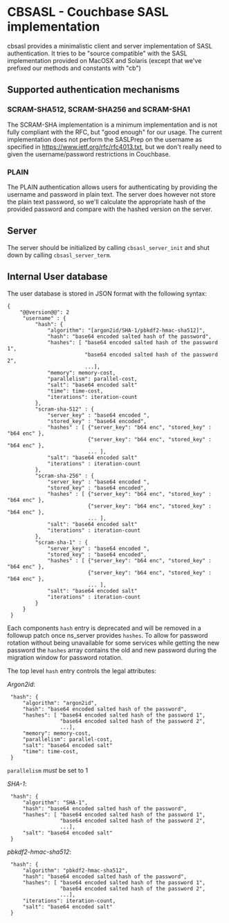 # CBSASL - Couchbase SASL implementation

cbsasl provides a minimalistic client and server implementation of SASL
authentication. It tries to be "source compatible" with the SASL
implementation provided on MacOSX and Solaris (except that we've
prefixed our methods and constants with "cb")

## Supported authentication mechanisms

### SCRAM-SHA512, SCRAM-SHA256 and SCRAM-SHA1

The SCRAM-SHA implementation is a minimum implementation and is not fully
compliant with the RFC, but "good enough" for our usage. The current
implementation does not perform the SASLPrep on the username as specified
in https://www.ietf.org/rfc/rfc4013.txt, but we don't really need to
given the username/password restrictions in Couchbase.

### PLAIN

The PLAIN authentication allows users for authenticating by providing
the username and password in plain text. The server does however not
store the plain text password, so we'll calculate the appropriate hash
of the provided password and compare with the hashed version on the server.

## Server

The server should be initialized by calling `cbsasl_server_init` and shut
down by calling `cbsasl_server_term`.

## Internal User database

The user database is stored in JSON format with the following syntax:

    {
        "@@version@@": 2
         "username" : {
             "hash": {
                 "algorithm": "[argon2id/SHA-1/pbkdf2-hmac-sha512]",
                 "hash": "base64 encoded salted hash of the password",
                 "hashes": [ "base64 encoded salted hash of the password 1",
                             "base64 encoded salted hash of the password 2",
                             ...],
                 "memory": memory-cost,
                 "parallelism": parallel-cost,
                 "salt": "base64 encoded salt"
                 "time": time-cost,
                 "iterations": iteration-count
             },
             "scram-sha-512" : {
                 "server_key" : "base64 encoded ",
                 "stored_key" : "base64 encoded",
                 "hashes" : [ {"server_key": "b64 enc", "stored_key" : "b64 enc" },
                              {"server_key": "b64 enc", "stored_key" : "b64 enc" },
                              ... ],
                 "salt": "base64 encoded salt"
                 "iterations" : iteration-count
             },
             "scram-sha-256" : {
                 "server_key" : "base64 encoded ",
                 "stored_key" : "base64 encoded",
                 "hashes" : [ {"server_key": "b64 enc", "stored_key" : "b64 enc" },
                              {"server_key": "b64 enc", "stored_key" : "b64 enc" },
                              ... ],
                 "salt": "base64 encoded salt"
                 "iterations" : iteration-count
             },
             "scram-sha-1" : {
                 "server_key" : "base64 encoded ",
                 "stored_key" : "base64 encoded",
                 "hashes" : [ {"server_key": "b64 enc", "stored_key" : "b64 enc" },
                              {"server_key": "b64 enc", "stored_key" : "b64 enc" },
                              ... ],
                 "salt": "base64 encoded salt"
                 "iterations" : iteration-count
             }
         }
     }

Each components `hash` entry is deprecated and will be removed in a followup
patch once ns_server provides `hashes`. To allow for password rotation without
being unavailable for some services while getting the new password the `hashes`
array contains the old and new password during the migration window for
password rotation.

The top level `hash` entry controls the legal attributes:

*Argon2id*:

     "hash": {
         "algorithm": "argon2id",
         "hash": "base64 encoded salted hash of the password",
         "hashes": [ "base64 encoded salted hash of the password 1",
                     "base64 encoded salted hash of the password 2",
                     ...],
         "memory": memory-cost,
         "parallelism": parallel-cost,
         "salt": "base64 encoded salt"
         "time": time-cost,
     }

`parallelism` *must* be set to 1

*SHA-1*:

     "hash": {
         "algorithm": "SHA-1",
         "hash": "base64 encoded salted hash of the password",
         "hashes": [ "base64 encoded salted hash of the password 1",
                     "base64 encoded salted hash of the password 2",
                     ...],
         "salt": "base64 encoded salt"
     }

*pbkdf2-hmac-sha512*:

     "hash": {
         "algorithm": "pbkdf2-hmac-sha512",
         "hash": "base64 encoded salted hash of the password",
         "hashes": [ "base64 encoded salted hash of the password 1",
                     "base64 encoded salted hash of the password 2",
                     ...],
         "iterations": iteration-count,
         "salt": "base64 encoded salt"
     }
